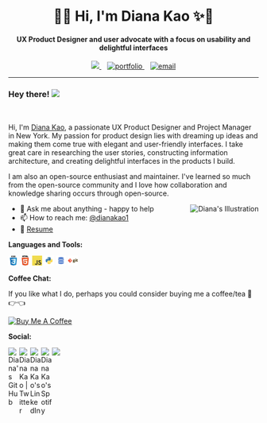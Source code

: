 <h1 align='center'>
🌸✨ Hi, I'm Diana Kao ✨🌸
</h1>

<h4 align='center'>
  UX Product Designer and user advocate with a focus on usability and delightful interfaces
</h4>
<p align='center'>
  <a href="https://www.linkedin.com/in/dianakao1/">
    <img src="https://img.shields.io/badge/linkedin-%230077B5.svg?&style=for-the-badge&logo=linkedin&logoColor=white" />
  </a> &nbsp;&nbsp;
  <a href="https://www.dianakao.com/">
    <img src="https://img.shields.io/badge/-dianakao.com-240046?style=for-the-badge" alt="portfolio"/>
  </a> &nbsp;&nbsp;
  <a href="mailto:kao.diana1@gmail.com"/>
    <img src="https://img.shields.io/badge/gmail-D14836?&style=for-the-badge&logo=gmail&logoColor=white" alt="email"/>
  </a> 
</p>
<hr>


### Hey there! <img src="https://media.giphy.com/media/hvRJCLFzcasrR4ia7z/giphy.gif" width="25px">

<br />

Hi, I'm [Diana Kao](https://dianakao.com/), a passionate UX Product Designer and Project Manager in New York. My passion for product design lies with dreaming up ideas and making them come true with elegant and user-friendly interfaces. I take great care in researching the user stories, constructing information architecture, and creating delightful interfaces in the products I build.

I am also an open-source enthusiast and maintainer. I've learned so much from the open-source community and I love how collaboration and knowledge sharing occurs through open-source.


<img align="right" alt="Diana's Illustration" src="https://user-images.githubusercontent.com/14967456/112775373-b7a44180-900a-11eb-8fce-fa5d2baaf31d.png" />
 
- 💬 Ask me about anything - happy to help
- 📫 How to reach me: [@dianakao1](https://www.linkedin.com/in/dianakao1/)
- 📝 [Resume](https://drive.google.com/file/d/1Yi_XgNWSdpEUs0K-Xl2trPYr0r5cXIWQ/view?usp=sharing)

**Languages and Tools:**  

<code><img height="20" src="https://raw.githubusercontent.com/github/explore/80688e429a7d4ef2fca1e82350fe8e3517d3494d/topics/css/css.png"></code>
<code><img height="20" src="https://raw.githubusercontent.com/github/explore/80688e429a7d4ef2fca1e82350fe8e3517d3494d/topics/html/html.png"></code>
<code><img height="20" src="https://raw.githubusercontent.com/github/explore/80688e429a7d4ef2fca1e82350fe8e3517d3494d/topics/javascript/javascript.png"></code>
<code><img height="20" src="https://raw.githubusercontent.com/github/explore/80688e429a7d4ef2fca1e82350fe8e3517d3494d/topics/python/python.png"></code>
<code><img height="20" src="https://raw.githubusercontent.com/github/explore/80688e429a7d4ef2fca1e82350fe8e3517d3494d/topics/sql/sql.png"></code>
<code><img height="20" src="https://raw.githubusercontent.com/github/explore/80688e429a7d4ef2fca1e82350fe8e3517d3494d/topics/git/git.png"></code>

**Coffee Chat:**

If you like what I do, perhaps you could consider buying me a coffee/tea 🥺👉👈

<a href="https://www.buymeacoffee.com/dianakao" target="_blank"><img src="https://cdn.buymeacoffee.com/buttons/v2/default-red.png" alt="Buy Me A Coffee" width="150" ></a>


**Social:**

<a href="https://github.com/dianakao"> 
  <img align="left" alt="Diana's GitHub" width="22px" src="https://raw.githubusercontent.com/peterthehan/peterthehan/master/assets/github.svg" />
</a>
<a href="https://twitter.com/kao_diana">
  <img align="left" alt="Diana Kao | Twitter" width="22px" src="https://raw.githubusercontent.com/peterthehan/peterthehan/master/assets/twitter.svg" />
</a>
<a href="https://www.linkedin.com/in/dianakao1/">
  <img align="left" alt="Diana Kao's LinkedIn" width="22px" src="https://raw.githubusercontent.com/peterthehan/peterthehan/master/assets/linkedin.svg" />
</a>
<a href="https://open.spotify.com/user/kaod123?si=gnvc_qimQSWdM0oDOCKD0g">
  <img align="left" alt="Diana Kao's Spotify" width="22px" src="https://raw.githubusercontent.com/peterthehan/peterthehan/master/assets/spotify.svg" />
</a>

![](https://visitor-badge.glitch.me/badge?page_id=dianakao.dianakao)


<!-- inspired by abhisheknaiidu -->
